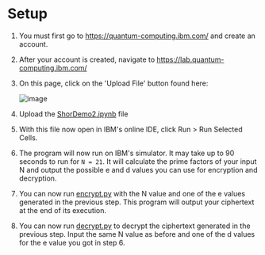 # Setup
1. You must first go to https://quantum-computing.ibm.com/ and create an account. 
2. After your account is created, navigate to https://lab.quantum-computing.ibm.com/
3. On this page, click on the 'Upload File' button found here:

   ![image](https://user-images.githubusercontent.com/39656777/129139052-3431f766-9636-451f-a6ef-22f18b4a0d42.png)
4. Upload the [ShorDemo2.ipynb](./ShorDemo2.ipynb) file
5. With this file now open in IBM's online IDE, click Run > Run Selected Cells.
6. The program will now run on IBM's simulator. It may take up to 90 seconds to run for `N = 21`. It will calculate the prime factors of your input N and output the possible e and d values you can use for encryption and decryption.
7. You can now run [encrypt.py](./encrypt.py) with the N value and one of the e values generated in the previous step. This program will output your ciphertext at the end of its execution.
8. You can now run [decrypt.py](./decrypt.py) to decrypt the ciphertext generated in the previous step. Input the same N value as before and one of the d values for the e value you got in step 6.
